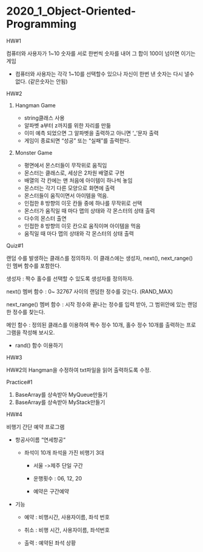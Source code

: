 # 2020_1_Object-Oriented-Programming
HW#1

컴퓨터와 사용자가 1~10 숫자를 서로 한번씩 숫자를 내어 그 합이 100이 넘이면 이기는 게임

- 컴퓨터와 사용자는 각각 1~10를 선택할수 있으나 자신이 한번 낸 숫자는 다시 낼수 없다. (같은숫자는 안됨)

HW#2 

1) Hangman Game
    - string클래스 사용
    - 알파벳 a부터 z까지를 위한 자리를 만듦
    - 이미 예측 되었으면 그 알파벳을 출력하고 아니면 ‘_’문자 출력
    - 게임이 종료되면 “성공” 또는 “실패”를 출력한다.

2) Monster Game
    - 평면에서 몬스터들이 무작위로 움직임
    - 몬스터는 클래스로, 세상은 2차원 배열로 구현
    - 배열의 각 칸에는 맨 처음에 아이템이 하나씩 놓임
    - 몬스터는 각기 다른 모양으로 화면에 출력
    - 몬스터들이 움직이면서 아이템을 먹음.
    - 인접한 8 방향의 이웃 칸들 중에 하나를 무작위로 선택
    - 몬스터가 움직일 때 마다 맵의 상태와 각 몬스터의 상태 출력
    - 다수의 몬스터 출연
    - 인접한 8 방향의 이웃 칸으로 움직이며 아이템을 먹음
    - 움직일 때 마다 맵의 상태와 각 몬스터의 상태 출력

Quiz#1

랜덤 수를 발생하는 클래스를 정의하자.  이 클래스에는 생성자, next(), next_range()인 멤버 함수를 포함한다.

생성자 : 짝수 홀수를 선택할 수 있도록 생성자를 정의하자.

next() 멤버 함수 : 0~ 32767 사이의 랜덤한 정수를 갖는다. (RAND_MAX) 

next_range() 멤버 함수 : 시작 정수와 끝나는 정수를 입력 받아, 그 범위안에 있는 랜덤한 정수를 찾는다.

메인 함수 : 정의된 클래스를 이용하여 짝수 정수 10개, 홀수 정수 10개를 출력하는 프로그램을 작성해 보시오.

  - rand() 함수 이용하기

HW#3

HW#2의 Hangman을 수정하여 txt파일을 읽어 출력하도록 수정.

Practice#1
1) BaseArray를 상속받아 MyQueue만들기
2) BaseArray를 상속받아 MyStack만들기

HW#4

비행기 간단 예약 프로그램

- 항공사이름 “연세항공“

  - 좌석이 10개 좌석을 가진 비행기 3대

    - 서울 ->제주 단일 구간

    - 운행횟수 : 06, 12, 20

    - 예약은 구간예약

- 기능
  
    - 예약 : 비행시간, 사용자이름, 좌석 번호

    - 취소 : 비행 시간, 사용자이름, 좌석번호

    - 출력 : 예약된 좌석 상황


